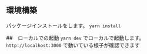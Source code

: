
## 環境構築
パッケージインストールをします。
`yarn install`

##　ローカルでの起動
`yarn dev`
でローカルで起動します。
`http://localhost:3000`
で動いている様子が確認できます
